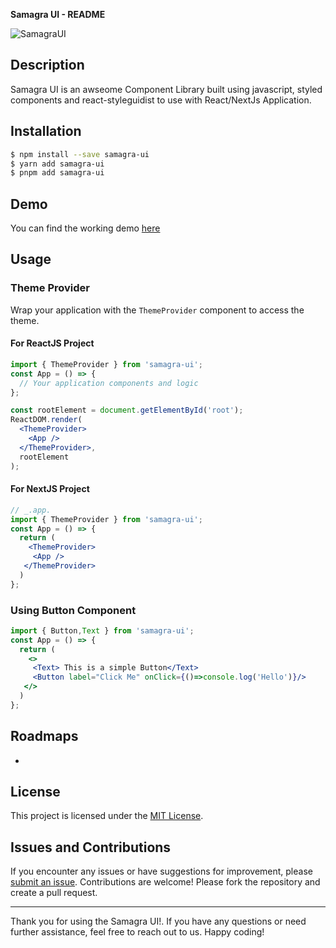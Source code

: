 **Samagra UI - README**

![SamagraUI](https://static.thenounproject.com/png/27953-200.png)

## Description

Samagra UI is an awseome Component Library built using javascript, styled components and react-styleguidist to use with React/NextJs Application. 

## Installation

```bash
$ npm install --save samagra-ui
$ yarn add samagra-ui
$ pnpm add samagra-ui
```

## Demo
   You can find the working demo [here]()

## Usage

### Theme Provider

Wrap your application with the `ThemeProvider` component to access the theme.

#### For ReactJS Project
```jsx
import { ThemeProvider } from 'samagra-ui';
const App = () => {
  // Your application components and logic
};

const rootElement = document.getElementById('root');
ReactDOM.render(
  <ThemeProvider>
    <App />
  </ThemeProvider>,
  rootElement
);
```

#### For NextJS Project
```jsx
// _.app.
import { ThemeProvider } from 'samagra-ui';
const App = () => {
  return (
    <ThemeProvider>
     <App />
   </ThemeProvider>
  )
};
```

### Using Button Component
```jsx
import { Button,Text } from 'samagra-ui';
const App = () => {
  return (
    <>
     <Text> This is a simple Button</Text>
     <Button label="Click Me" onClick={()=>console.log('Hello')}/>
   </>
  )
};
```

## Roadmaps

 * 

## License

This project is licensed under the [MIT License](https://opensource.org/licenses/MIT).

## Issues and Contributions

If you encounter any issues or have suggestions for improvement, please [submit an issue](). Contributions are welcome! Please fork the repository and create a pull request.

---

Thank you for using the Samagra UI!. If you have any questions or need further assistance, feel free to reach out to us. Happy coding!
